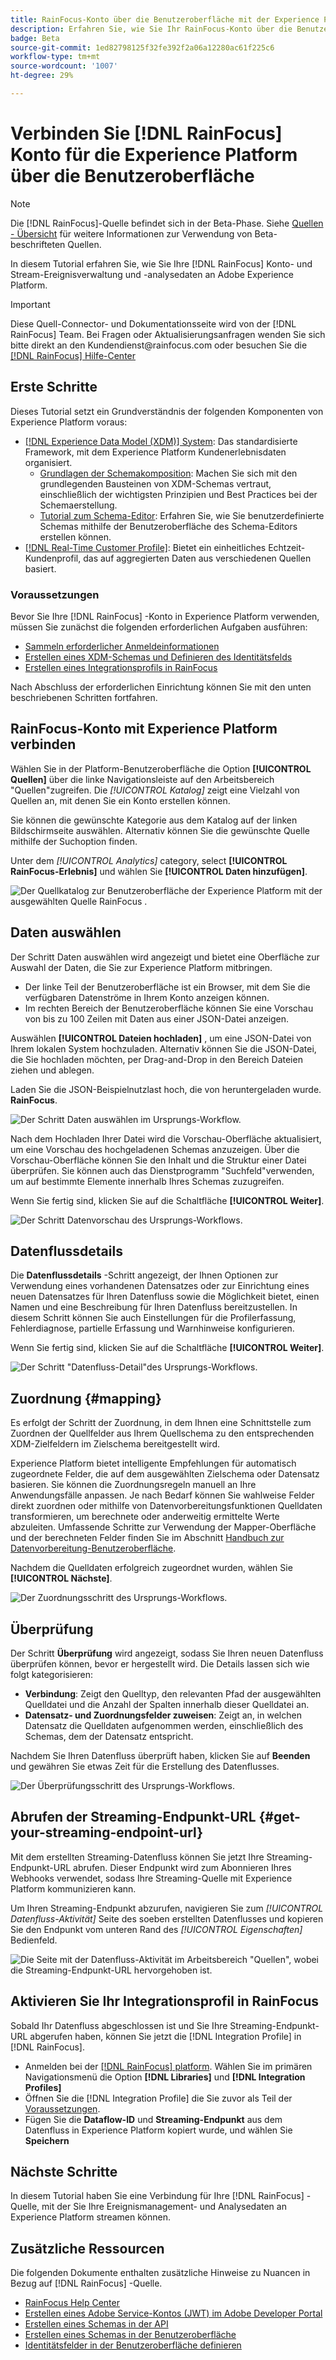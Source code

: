 ```yaml
---
title: RainFocus-Konto über die Benutzeroberfläche mit der Experience Platform verbinden
description: Erfahren Sie, wie Sie Ihr RainFocus-Konto über die Benutzeroberfläche mit Experience Platform verbinden.
badge: Beta
source-git-commit: 1ed82798125f32fe392f2a06a12280ac61f225c6
workflow-type: tm+mt
source-wordcount: '1007'
ht-degree: 29%

---
```


# Verbinden Sie [!DNL RainFocus] Konto für die Experience Platform über die Benutzeroberfläche

>[!NOTE]
>
>Die [!DNL RainFocus]-Quelle befindet sich in der Beta-Phase. Siehe [Quellen - Übersicht](../../../../home.md#terms-and-conditions) für weitere Informationen zur Verwendung von Beta-beschrifteten Quellen.

In diesem Tutorial erfahren Sie, wie Sie Ihre [!DNL RainFocus] Konto- und Stream-Ereignisverwaltung und -analysedaten an Adobe Experience Platform.

>[!IMPORTANT]
>
>Diese Quell-Connector- und Dokumentationsseite wird von der [!DNL RainFocus] Team. Bei Fragen oder Aktualisierungsanfragen wenden Sie sich bitte direkt an den Kundendienst<span>@rainfocus.com oder besuchen Sie die [[!DNL RainFocus] Hilfe-Center](https://help.rainfocus.com/hc/en-us)

## Erste Schritte

Dieses Tutorial setzt ein Grundverständnis der folgenden Komponenten von Experience Platform voraus:

* [[!DNL Experience Data Model (XDM)] System](../../../../../xdm/home.md): Das standardisierte Framework, mit dem Experience Platform Kundenerlebnisdaten organisiert.
   * [Grundlagen der Schemakomposition](../../../../../xdm/schema/composition.md): Machen Sie sich mit den grundlegenden Bausteinen von XDM-Schemas vertraut, einschließlich der wichtigsten Prinzipien und Best Practices bei der Schemaerstellung.
   * [Tutorial zum Schema-Editor](../../../../../xdm/tutorials/create-schema-ui.md): Erfahren Sie, wie Sie benutzerdefinierte Schemas mithilfe der Benutzeroberfläche des Schema-Editors erstellen können.
* [[!DNL Real-Time Customer Profile]](../../../../../profile/home.md): Bietet ein einheitliches Echtzeit-Kundenprofil, das auf aggregierten Daten aus verschiedenen Quellen basiert.

### Voraussetzungen

Bevor Sie Ihre [!DNL RainFocus] -Konto in Experience Platform verwenden, müssen Sie zunächst die folgenden erforderlichen Aufgaben ausführen:

* [Sammeln erforderlicher Anmeldeinformationen](../../../../connectors/analytics/rainfocus.md#gather-required-credentials)
* [Erstellen eines XDM-Schemas und Definieren des Identitätsfelds](../../../../connectors/analytics/rainfocus.md#create-an-xdm-schema-and-define-the-identity-field)
* [Erstellen eines Integrationsprofils in RainFocus](../../../../connectors/analytics/rainfocus.md#create-an-integration-profile-in-rainfocus)

Nach Abschluss der erforderlichen Einrichtung können Sie mit den unten beschriebenen Schritten fortfahren.

## RainFocus-Konto mit Experience Platform verbinden

Wählen Sie in der Platform-Benutzeroberfläche die Option **[!UICONTROL Quellen]** über die linke Navigationsleiste auf den Arbeitsbereich &quot;Quellen&quot;zugreifen. Die *[!UICONTROL Katalog]* zeigt eine Vielzahl von Quellen an, mit denen Sie ein Konto erstellen können.

Sie können die gewünschte Kategorie aus dem Katalog auf der linken Bildschirmseite auswählen. Alternativ können Sie die gewünschte Quelle mithilfe der Suchoption finden.

Unter dem *[!UICONTROL Analytics]* category, select **[!UICONTROL RainFocus-Erlebnis]** und wählen Sie **[!UICONTROL Daten hinzufügen]**.

![Der Quellkatalog zur Benutzeroberfläche der Experience Platform mit der ausgewählten Quelle RainFocus .](/help/sources/images/tutorials/create/rainfocus/rainfocus_sources-rf.png)

## Daten auswählen

Der Schritt Daten auswählen wird angezeigt und bietet eine Oberfläche zur Auswahl der Daten, die Sie zur Experience Platform mitbringen.

* Der linke Teil der Benutzeroberfläche ist ein Browser, mit dem Sie die verfügbaren Datenströme in Ihrem Konto anzeigen können.
* Im rechten Bereich der Benutzeroberfläche können Sie eine Vorschau von bis zu 100 Zeilen mit Daten aus einer JSON-Datei anzeigen.

Auswählen **[!UICONTROL Dateien hochladen]** , um eine JSON-Datei von Ihrem lokalen System hochzuladen. Alternativ können Sie die JSON-Datei, die Sie hochladen möchten, per Drag-and-Drop in den Bereich Dateien ziehen und ablegen.

Laden Sie die JSON-Beispielnutzlast hoch, die von heruntergeladen wurde. **RainFocus**.

![Der Schritt Daten auswählen im Ursprungs-Workflow.](/help/sources/images/tutorials/create/rainfocus/rainfocus_source-json-upload.png)

Nach dem Hochladen Ihrer Datei wird die Vorschau-Oberfläche aktualisiert, um eine Vorschau des hochgeladenen Schemas anzuzeigen. Über die Vorschau-Oberfläche können Sie den Inhalt und die Struktur einer Datei überprüfen. Sie können auch das Dienstprogramm &quot;Suchfeld&quot;verwenden, um auf bestimmte Elemente innerhalb Ihres Schemas zuzugreifen.

Wenn Sie fertig sind, klicken Sie auf die Schaltfläche **[!UICONTROL Weiter]**.

![Der Schritt Datenvorschau des Ursprungs-Workflows.](/help/sources/images/tutorials/create/rainfocus/rainfocus_source-json-preview.png)

## Datenflussdetails

Die **Datenflussdetails** -Schritt angezeigt, der Ihnen Optionen zur Verwendung eines vorhandenen Datensatzes oder zur Einrichtung eines neuen Datensatzes für Ihren Datenfluss sowie die Möglichkeit bietet, einen Namen und eine Beschreibung für Ihren Datenfluss bereitzustellen. In diesem Schritt können Sie auch Einstellungen für die Profilerfassung, Fehlerdiagnose, partielle Erfassung und Warnhinweise konfigurieren.

Wenn Sie fertig sind, klicken Sie auf die Schaltfläche **[!UICONTROL Weiter]**.

![Der Schritt &quot;Datenfluss-Detail&quot;des Ursprungs-Workflows.](/help/sources/images/tutorials/create/rainfocus/rainfocus_source-dataflow-setup.png)

## Zuordnung {#mapping}

Es erfolgt der Schritt der Zuordnung, in dem Ihnen eine Schnittstelle zum Zuordnen der Quellfelder aus Ihrem Quellschema zu den entsprechenden XDM-Zielfeldern im Zielschema bereitgestellt wird.

Experience Platform bietet intelligente Empfehlungen für automatisch zugeordnete Felder, die auf dem ausgewählten Zielschema oder Datensatz basieren. Sie können die Zuordnungsregeln manuell an Ihre Anwendungsfälle anpassen. Je nach Bedarf können Sie wahlweise Felder direkt zuordnen oder mithilfe von Datenvorbereitungsfunktionen Quelldaten transformieren, um berechnete oder anderweitig ermittelte Werte abzuleiten. Umfassende Schritte zur Verwendung der Mapper-Oberfläche und der berechneten Felder finden Sie im Abschnitt [Handbuch zur Datenvorbereitung-Benutzeroberfläche](../../../../../data-prep/ui/mapping.md).

Nachdem die Quelldaten erfolgreich zugeordnet wurden, wählen Sie **[!UICONTROL Nächste]**.

![Der Zuordnungsschritt des Ursprungs-Workflows.](/help/sources/images/tutorials/create/rainfocus/rainfocus_source-mappings.png)

## Überprüfung

Der Schritt **Überprüfung** wird angezeigt, sodass Sie Ihren neuen Datenfluss überprüfen können, bevor er hergestellt wird. Die Details lassen sich wie folgt kategorisieren:

* **Verbindung**: Zeigt den Quelltyp, den relevanten Pfad der ausgewählten Quelldatei und die Anzahl der Spalten innerhalb dieser Quelldatei an.
* **Datensatz- und Zuordnungsfelder zuweisen**: Zeigt an, in welchen Datensatz die Quelldaten aufgenommen werden, einschließlich des Schemas, dem der Datensatz entspricht.

Nachdem Sie Ihren Datenfluss überprüft haben, klicken Sie auf **Beenden** und gewähren Sie etwas Zeit für die Erstellung des Datenflusses.

![Der Überprüfungsschritt des Ursprungs-Workflows.](/help/sources/images/tutorials/create/rainfocus/rainfocus_source-compelete.png)

## Abrufen der Streaming-Endpunkt-URL {#get-your-streaming-endpoint-url}

Mit dem erstellten Streaming-Datenfluss können Sie jetzt Ihre Streaming-Endpunkt-URL abrufen. Dieser Endpunkt wird zum Abonnieren Ihres Webhooks verwendet, sodass Ihre Streaming-Quelle mit Experience Platform kommunizieren kann.

Um Ihren Streaming-Endpunkt abzurufen, navigieren Sie zum *[!UICONTROL Datenfluss-Aktivität]* Seite des soeben erstellten Datenflusses und kopieren Sie den Endpunkt vom unteren Rand des *[!UICONTROL Eigenschaften]* Bedienfeld.

![Die Seite mit der Datenfluss-Aktivität im Arbeitsbereich &quot;Quellen&quot;, wobei die Streaming-Endpunkt-URL hervorgehoben ist.](/help/sources/images/tutorials/create/rainfocus/rainfocus_source-dataflow-api.png)

## Aktivieren Sie Ihr Integrationsprofil in RainFocus

Sobald Ihr Datenfluss abgeschlossen ist und Sie Ihre Streaming-Endpunkt-URL abgerufen haben, können Sie jetzt die [!DNL Integration Profile] in [!DNL RainFocus].

* Anmelden bei der [[!DNL RainFocus] platform](https://app.rainfocus.com). Wählen Sie im primären Navigationsmenü die Option **[!DNL Libraries]** und **[!DNL Integration Profiles]**
* Öffnen Sie die [!DNL Integration Profile] die Sie zuvor als Teil der [Voraussetzungen](../../../../connectors/analytics/rainfocus.md#create-an-integration-profile-in-rainfocus).
* Fügen Sie die **Dataflow-ID** und **Streaming-Endpunkt** aus dem Datenfluss in Experience Platform kopiert wurde, und wählen Sie **Speichern**

## Nächste Schritte

In diesem Tutorial haben Sie eine Verbindung für Ihre [!DNL RainFocus] -Quelle, mit der Sie Ihre Ereignismanagement- und Analysedaten an Experience Platform streamen können.

## Zusätzliche Ressourcen

Die folgenden Dokumente enthalten zusätzliche Hinweise zu Nuancen in Bezug auf [!DNL RainFocus] -Quelle.

* [RainFocus Help Center](https://help.rainfocus.com/hc/en-us)
* [Erstellen eines Adobe Service-Kontos (JWT) im Adobe Developer Portal](https://developer.adobe.com/developer-console/docs/guides/authentication/ServiceAccountIntegration/)
* [Erstellen eines Schemas in der API](../../../../../xdm/tutorials/create-schema-api.md)
* [Erstellen eines Schemas in der Benutzeroberfläche](../../../../../xdm/tutorials/create-schema-ui.md)
* [Identitätsfelder in der Benutzeroberfläche definieren](https://experienceleague.adobe.com/docs/experience-platform/xdm/ui/fields/identity.html)